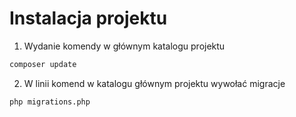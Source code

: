 # Instalacja projektu
1. Wydanie komendy w głównym katalogu projektu
```bash
composer update
```

2. W linii komend w katalogu głównym projektu wywołać migracje
```bash
php migrations.php
```
